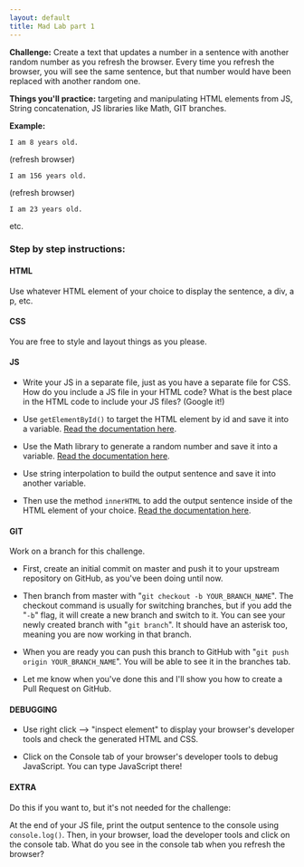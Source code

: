 ```yaml
---
layout: default
title: Mad Lab part 1
---
```


**Challenge:** Create a text that updates a number in a sentence with another random number as you refresh the browser. Every time you refresh the browser, you will see the same sentence, but that number would have been replaced with another random one.

**Things you&#39;ll practice:** targeting and manipulating HTML elements from JS, String concatenation, JS libraries like Math, GIT branches.

**Example:**

<pre><code class="language-plaintext">I am 8 years old.</code></pre>
(refresh browser)
<pre><code class="language-plaintext">I am 156 years old.</code></pre>
(refresh browser)
<pre><code class="language-plaintext">I am 23 years old.</code></pre>
etc.

<h3 id="step-by-step-instructions-">Step by step instructions:</h3>

<h4 id="html">HTML</h4>
Use whatever HTML element of your choice to display the sentence, a div, a p, etc.

<h4 id="css">CSS</h4>
You are free to style and layout things as you please.

<h4 id="js">JS</h4>

* Write your JS in a separate file, just as you have a separate file for CSS. How do you include a JS file in your HTML code? What is the best place in the HTML code to include your JS files? (Google it!)

* Use `getElementById()` to target the HTML element by id and save it into a variable. [Read the documentation here](https://www.tutorialkart.com/javascript/javascript-getelementbyid).

* Use the Math library to generate a random number and save it into a variable. [Read the documentation here](https://developer.mozilla.org/en-US/docs/Web/JavaScript/Reference/Global_Objects/Math).

* Use string interpolation to build the output sentence and save it into another variable.

* Then use the method `innerHTML` to add the output sentence inside of the HTML element of your choice. [Read the documentation here](https://developer.mozilla.org/en-US/docs/Web/API/Element/innerHTML).


<h4 id="git">GIT</h4>
Work on a branch for this challenge.

* First, create an initial commit on master and push it to your upstream repository on GitHub, as you&#39;ve been doing until now.

* Then branch from master with &quot;`git checkout -b YOUR_BRANCH_NAME`&quot;. The checkout command is usually for switching branches, but if you add the &quot;`-b`&quot; flag, it will create a new branch and switch to it. You can see your newly created branch with &quot;`git branch`&quot;. It should have an asterisk too, meaning you are now working in that branch.

* When you are ready you can push this branch to GitHub with &quot;`git push origin YOUR_BRANCH_NAME`&quot;. You will be able to see it in the branches tab.

* Let me know when you&#39;ve done this and I&#39;ll show you how to create a Pull Request on GitHub.

<h4 id="debugging">DEBUGGING</h4>

* Use right click --&gt; &quot;inspect element&quot; to display your browser&#39;s developer tools and check the generated HTML and CSS.

* Click on the Console tab of your browser&#39;s developer tools to debug JavaScript. You can type JavaScript there!


<h4 id="extra">EXTRA</h4>
Do this if you want to, but it&#39;s not needed for the challenge:

At the end of your JS file, print the output sentence to the console using `console.log()`. Then, in your browser, load the developer tools and click on the console tab. What do you see in the console tab when you refresh the browser?
